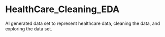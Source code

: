 # HealthCare_Cleaning_EDA
AI generated data set to represent healthcare data, cleaning the data, and exploring the data set.
